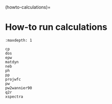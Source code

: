 (howto-calculations)=

# How-to run calculations

```{toctree}
:maxdepth: 1

cp
dos
epw
matdyn
neb
ph
pp
projwfc
pw
pw2wannier90
q2r
xspectra
```
